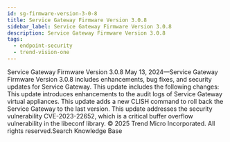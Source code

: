 ```yaml
---
id: sg-firmware-version-3-0-8
title: Service Gateway Firmware Version 3.0.8
sidebar_label: Service Gateway Firmware Version 3.0.8
description: Service Gateway Firmware Version 3.0.8
tags:
  - endpoint-security
  - trend-vision-one
---
```


 Service Gateway Firmware Version 3.0.8 May 13, 2024—Service Gateway Firmware Version 3.0.8 includes enhancements, bug fixes, and security updates for Service Gateway. This update includes the following changes: This update introduces enhancements to the audit logs of Service Gateway virtual appliances. This update adds a new CLISH command to roll back the Service Gateway to the last version. This update addresses the security vulnerability CVE-2023-22652, which is a critical buffer overflow vulnerability in the libeconf library. © 2025 Trend Micro Incorporated. All rights reserved.Search Knowledge Base